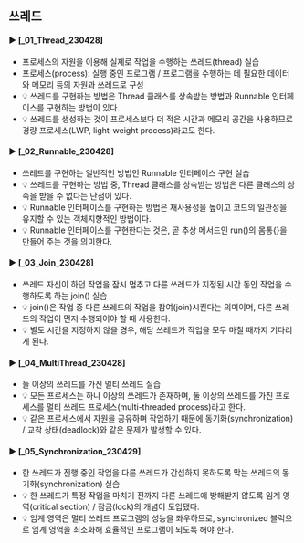 ####
## 쓰레드
####
#### ► [_01_Thread_230428]
- 프로세스의 자원을 이용해 실제로 작업을 수행하는 쓰레드(thread) 실습
- 프로세스(process): 실행 중인 프로그램 / 프로그램을 수행하는 데 필요한 데이터와 메모리 등의 자원과 쓰레드로 구성
- 💡 쓰레드를 구현하는 방법은 Thread 클래스를 상속받는 방법과 Runnable 인터페이스를 구현하는 방법이 있다.
- 💡 쓰레드를 생성하는 것이 프로세스보다 더 적은 시간과 메모리 공간을 사용하므로 경량 프로세스(LWP, light-weight process)라고도 한다.
####
#### ► [_02_Runnable_230428]
- 쓰레드를 구현하는 일반적인 방법인 Runnable 인터페이스 구현 실습
- 💡 쓰레드를 구현하는 방법 중, Thread 클래스를 상속받는 방법은 다른 클래스의 상속을 받을 수 없다는 단점이 있다.
- 💡 Runnable 인터페이스를 구현하는 방법은 재사용성을 높이고 코드의 일관성을 유지할 수 있는 객체지향적인 방법이다.
- 💡 Runnable 인터페이스를 구현한다는 것은, 곧 추상 메서드인 run()의 몸통{}을 만들어 주는 것을 의미한다.
####
#### ► [_03_Join_230428]
- 쓰레드 자신이 하던 작업을 잠시 멈추고 다른 쓰레드가 지정된 시간 동안 작업을 수행하도록 하는 join() 실습
- 💡 join()은 작업 중 다른 쓰레드의 작업을 참여(join)시킨다는 의미이며, 다른 쓰레드의 작업이 먼저 수행되어야 할 때 사용한다.
- 💡 별도 시간을 지정하지 않을 경우, 해당 쓰레드가 작업을 모두 마칠 때까지 기다리게 된다.
####
#### ► [_04_MultiThread_230428]
- 둘 이상의 쓰레드를 가진 멀티 쓰레드 실습
- 💡 모든 프로세스는 하나 이상의 쓰레드가 존재하며, 둘 이상의 쓰레드를 가진 프로세스를 멀티 쓰레드 프로세스(multi-threaded process)라고 한다.
- 💡 같은 프로세스에서 자원을 공유하며 작업하기 때문에 동기화(synchronization) / 교착 상태(deadlock)와 같은 문제가 발생할 수 있다.
####
#### ► [_05_Synchronization_230429]
-  한 쓰레드가 진행 중인 작업을 다른 쓰레드가 간섭하지 못하도록 막는 쓰레드의 동기화(synchronization) 실습
- 💡 한 쓰레드가 특정 작업을 마치기 전까지 다른 쓰레드에 방해받지 않도록 임계 영역(critical section) / 잠금(lock)의 개념이 도입됐다.
- 💡 임계 영역은 멀티 쓰레드 프로그램의 성능을 좌우하므로, synchronized 블럭으로 임계 영역을 최소화해 효율적인 프로그램이 되도록 해야 한다.
####
